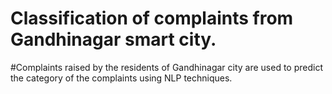 # Classification of complaints from Gandhinagar smart city.
#Complaints raised by the residents of Gandhinagar city are used to predict the category of the complaints using NLP techniques.
